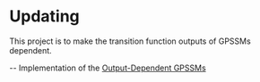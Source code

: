 # Updating
This project is to make the transition function outputs of GPSSMs dependent.

-- Implementation of the [Output-Dependent GPSSMs](https://arxiv.org/abs/2212.07608)
